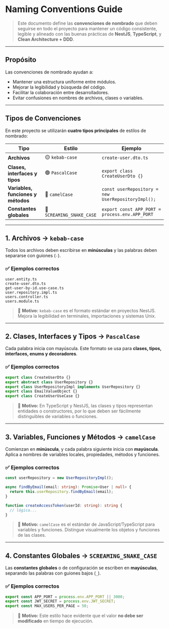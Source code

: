 # Naming Conventions Guide

> Este documento define las **convenciones de nombrado** que deben seguirse en todo el proyecto para mantener un código consistente, legible y alineado con las buenas prácticas de **NestJS**, **TypeScript**, y **Clean Architecture + DDD**.

---

## Propósito

Las convenciones de nombrado ayudan a:

* Mantener una estructura uniforme entre módulos.
* Mejorar la legibilidad y búsqueda del código.
* Facilitar la colaboración entre desarrolladores.
* Evitar confusiones en nombres de archivos, clases o variables.

---

## Tipos de Convenciones

En este proyecto se utilizarán **cuatro tipos principales** de estilos de nombrado:

| Tipo                               | Estilo                    | Ejemplo                                            |
| ---------------------------------- | ------------------------- | -------------------------------------------------- |
| **Archivos**                       | 🟡 `kebab-case`           | `create-user.dto.ts`                               |
| **Clases, interfaces y tipos**     | 🟢 `PascalCase`           | `export class CreateUserDto {}`                    |
| **Variables, funciones y métodos** | 🔵 `camelCase`            | `const userRepository = new UserRepositoryImpl();` |
| **Constantes globales**            | 🔴 `SCREAMING_SNAKE_CASE` | `export const APP_PORT = process.env.APP_PORT`      |

---

## 1. Archivos → `kebab-case`

Todos los archivos deben escribirse en **minúsculas** y las palabras deben separarse con guiones (`-`).

### ✅ Ejemplos correctos

```
user.entity.ts
create-user.dto.ts
get-user-by-id.use-case.ts
user.repository.impl.ts
users.controller.ts
users.module.ts
```

> 📘 **Motivo:**
> `kebab-case` es el formato estándar en proyectos NestJS.
> Mejora la legibilidad en terminales, importaciones y sistemas Unix.

---

## 2. Clases, Interfaces y Tipos → `PascalCase`

Cada palabra inicia con mayúscula.
Este formato se usa para **clases, tipos, interfaces, enums y decoradores**.

### ✅ Ejemplos correctos

```ts
export class CreateUserDto {}
export abstract class UserRepository {}
export class UserRepositoryImpl implements UserRepository {}
export class EmailValueObject {}
export class CreateUserUseCase {}
```

> 📘 **Motivo:**
> En TypeScript y NestJS, las clases y tipos representan entidades o constructores,
> por lo que deben ser fácilmente distinguibles de variables o funciones.

---

## 3. Variables, Funciones y Métodos → `camelCase`

Comienzan en **minúscula**, y cada palabra siguiente inicia con **mayúscula**.
Aplica a nombres de variables locales, propiedades, métodos y funciones.

### ✅ Ejemplos correctos

```ts
const userRepository = new UserRepositoryImpl();

async findByEmail(email: string): Promise<User | null> {
  return this.userRepository.findByEmail(email);
}

function createAccessToken(userId: string): string {
  // lógica...
}
```

> 📘 **Motivo:**
> `camelCase` es el estándar de JavaScript/TypeScript para variables y funciones.
> Distingue visualmente los objetos y funciones de las clases.

---

## 4. Constantes Globales → `SCREAMING_SNAKE_CASE`

Las **constantes globales** o de configuración se escriben en **mayúsculas**,
separando las palabras con guiones bajos (`_`).

### ✅ Ejemplos correctos

```ts
export const APP_PORT = process.env.APP_PORT || 3000;
export const JWT_SECRET = process.env.JWT_SECRET;
export const MAX_USERS_PER_PAGE = 50;
```

> 📘 **Motivo:**
> Este estilo hace evidente que el valor **no debe ser modificado** en tiempo de ejecución.
